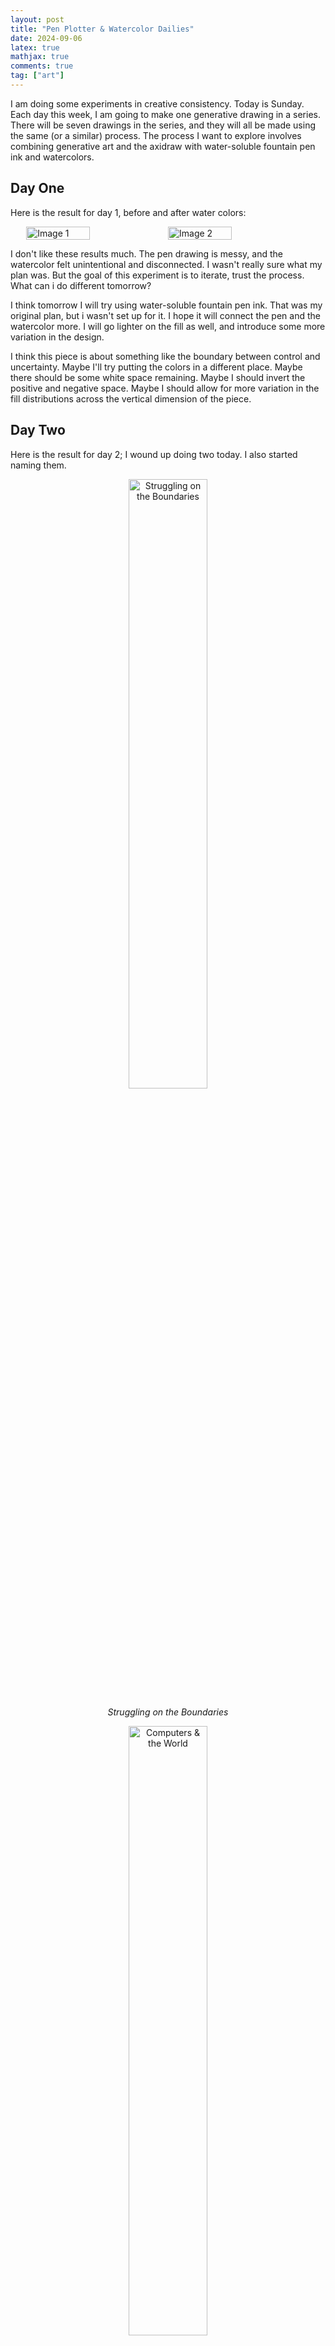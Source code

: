 ```yaml
---
layout: post
title: "Pen Plotter & Watercolor Dailies"
date: 2024-09-06
latex: true
mathjax: true
comments: true
tag: ["art"]
---
```


I am doing some experiments in creative consistency. Today is Sunday. Each day this week, I am going to make one generative drawing in a series. There will be seven drawings in the series, and they will all be made using the same (or a similar) process. The process I want to explore involves combining generative art and the axidraw with water-soluble fountain pen ink and watercolors. 

## Day One

Here is the result for day 1, before and after water colors: 

<div style="display: flex; justify-content: center;">
  <img src="/figs/2024-09-06-axidraw-watercolor-dailies/day1.jpg" alt="Image 1" style="width: 45%; max-width: 45%" >
  <img src="/figs/2024-09-06-axidraw-watercolor-dailies/day1wc.jpg" alt="Image 2" style="width: 45%; max-width: 45%">
</div>

I don't like these results much. The pen drawing is messy, and the watercolor felt unintentional and disconnected. I wasn't really sure what my plan was. But the goal of this experiment is to iterate, trust the process. What can i do different tomorrow? 

I think tomorrow I will try using water-soluble fountain pen ink. That was my original plan, but i wasn't set up for it. I hope it will connect the pen and the watercolor more. I will go lighter on the fill as well, and introduce some more variation in the design. 

I think this piece is about something like the boundary between control and uncertainty. Maybe I'll try putting the colors in a different place. Maybe there should be some white space remaining. Maybe I should invert the positive and negative space. Maybe I should allow for more variation in the fill distributions across the vertical dimension of the piece.  

## Day Two

Here is the result for day 2; I wound up doing two today. I also started naming them.  

<!-- {% raw %}
<div style="display: flex; justify-content: center; gap: 20px;">
  <div style="text-align: center; flex-basis: 45%;">
    <img src="/figs/2024-09-06-axidraw-watercolor-dailies/day2A.jpg" alt="Struggling on the Boundaries" style="width: 100%; height: auto;">
    <div><em>Struggling on the Boundaries</em></div>
  </div>
  <div style="text-align: center; flex-basis: 45%;">
    <img src="/figs/2024-09-06-axidraw-watercolor-dailies/day2B.jpg" alt="Computers & the World" style="width: 100%; height: auto;">
    <div><em>Computers & the World</em></div>
  </div>
</div>
{% endraw %} -->


<div align="center">

<img src="/figs/2024-09-06-axidraw-watercolor-dailies/day2A.jpg" alt="Struggling on the Boundaries" style="width: 50%;" />

*Struggling on the Boundaries*

<img src="/figs/2024-09-06-axidraw-watercolor-dailies/day2B.jpg" alt="Computers & the World" style="width: 50%;" />

*Computers & the World*

</div>

These are still pretty simple in terms of outputs, but I am starting to find them a bit more interesting. I used the water soluble ink and used a watercolor brush to paint just water on to the canvas before and as the drawing was happening. In general, I am interested in work that emerges from some complex interaction of machine, human, and natural elements like water. 

In this process, the routing of the pen plotting algorithm and the application of volume of the water (and its rate of drying) matter a lot. Something I found interesting is layering, and so i want to think about how to explore that more.

What else? How might I make this more interesting? More colors, more feedback? More complexity in the digital design? Perhaps the application of the water might be even more dynamic and interactive.

## Day Three 

Today's first experiment involves some [automatic drawing](https://en.wikipedia.org/wiki/Surrealist_automatism) with watercolor pencils. The result is chaotic and not too appealing for me, but there's something conceptually interesting about the idea of combining human and machine automatism, alongside an injection of natural randomness (water). 

<div align="center">

<img src="/figs/2024-09-06-axidraw-watercolor-dailies/day3A.jpg" alt="Indulgence" style="width: 50%;" />

*Indulgence*

<img src="/figs/2024-09-06-axidraw-watercolor-dailies/day3B.jpeg" alt="Indulgence (process)" style="width: 50%;" />

*Indulgence* (process)

</div>

In my second experiment of the day, I explored using watercolors again directly, here adding bits of sage green pigment. 

<div align="center">

<img src="/figs/2024-09-06-axidraw-watercolor-dailies/day3C.jpg" alt="Indulgence (process)" style="width: 50%;" />

*What Was Meant By It*

</div>

Some bits of this get too heavy for me; but I like other bits somewhat more -- mainly the places where the regimented squares peek through in "shadow" and/or blend with the sage pigment. Here is a detail: 

<div align="center">

<img src="/figs/2024-09-06-axidraw-watercolor-dailies/day3D.jpg" alt="Indulgence (process)" style="width: 50%;" />

*What Was Meant By It* (Detail)

</div>

Maybe I wille explore some more deliberate placement of the water on the canvas. 

## Day Four

Today i returned to direct watercolor. I generated the plotter design and then made some watercolor forms by hand loosely related to the negative space in the generative design. I used heavy water and left it pooled on the canvas, and then plotted into it. I used some salt granules to explore creating different textures in the watercolor. Here is the result: 

<div align="center">

<img src="/figs/2024-09-06-axidraw-watercolor-dailies/day4B.jpg" alt="Immanence" style="width: 50%;" />

*The Arrangement of Things*

</div>

<div align="center">

<img src="/figs/2024-09-06-axidraw-watercolor-dailies/day4A.jpg" alt="Immanence" style="width: 50%;" />

*The Arrangement of Things* (Detail)

</div>

In the algorithm, I lightened the amount of fills, and allowed for partial squares. I think less fill was good in this scale to not overwhelm the watercolor. I continue to be most interested in the boundary areas in these designs -- e.g. the squares plotted into pooled water leaving hazy outlines. I also like the color variation here, expressing the blue-greenish undertones of the black ink and also their dilution and mixture with the water and watercolor pigments. I want maybe to explore more layering, whether of color or the plotted work. 

## Day Five

More watercolor today. 

<div align="center">

<img src="/figs/2024-09-06-axidraw-watercolor-dailies/day5.jpg" alt="Intervals" style="width: 50%;" />

*Intervals* 

</div>

I like some of the layering and blending in this one. I am interested in exploring a process with more layering. 

## Day Six

Watercolor greens and blues, a bit of salt, and pulling back on volume.

<div align="center">

<img src="/figs/2024-09-06-axidraw-watercolor-dailies/day6.jpg" alt="Orgastic Future" style="width: 50%;" />

*Orgastic Future* 

</div>

## Day Seven

I was walking the other day with Elspeth and we went past this curb we call the "curb of requirement", which is variously populated with all sorts of crafty or collectible odds and ends. On that day there was a wide range of sheet music laid out, so I picked up a book of Prokofiev piano solos, with the idea of integrating it into this work. I like allowing the world's spontanaeity to partially direct my creative explorations, and point me in directions I might not otherwise explore. 

<div align="center">

<img src="/figs/2024-09-06-axidraw-watercolor-dailies/day7.jpg" alt="Prokofiev" style="width: 50%;" />

*Prokofiev* 

</div>

I also explored a bit more layering and color variation in this sketch which I think is good. For me, I think the direction to take this process probably involves more texture, layering, and depth, and perhaps a slightly larger piece that would allow for more complexity. I have been wondering too about exploring other colors of fountain pen ink (or even black inks with different color undertones) for different layers. 
